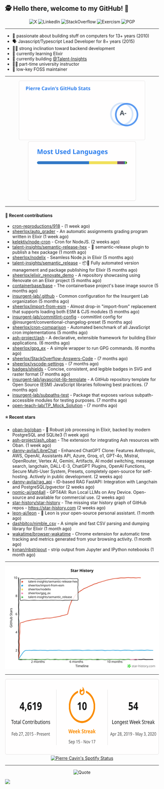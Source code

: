 <h2 style="display:inline" align="center">🕵️ Hello there, welcome to my GitHub! 👋</h2>
<br />
<p align="center">
    <a href="https://links.sherlox.io/gh-x" target="_blank" style="text-decoration: none;">
        <img src="https://img.shields.io/badge/-000000?style=flat-square&logo=X" alt="X">
    </a>
    <a href="https://links.sherlox.io/github-linkedin" target="_blank" style="text-decoration: none;">
        <img src="https://img.shields.io/badge/LinkedIn-0077b5?style=flat-square&logo=linkedin" alt="LinkedIn">
    </a>
    <a href="https://links.sherlox.io/github-stackoverflow" target="_blank" style="text-decoration: none;">
        <img src="https://img.shields.io/badge/StackOverflow-9a9c9f?style=flat-square&logo=StackOverflow" alt="StackOverflow">
    </a>
    <a href="https://links.sherlox.io/github-exercism" target="_blank" style="text-decoration: none;">
        <img src="https://img.shields.io/badge/Exercism-7600fe?style=flat-square&logo=Exercism" alt="Exercism">
    </a>
    <a href="https://pgp.mit.edu/pks/lookup?op=get&search=0x48D089FE8FC01A4E7E88EE9611567DFABCB9256E" target="_blank" style="text-decoration: none;">
        <img src="https://img.shields.io/badge/pgp-0x11567DFABCB9256E-313131?style=flat&labelColor=313131&color=313131" alt="PGP">
    </a>
</p>

---

<ul>
    <li>👴 passionate about building stuff on computers for 13+ years (2010)</li>
    <li>🗣 Javascript/Typescript Lead Developer for 8+ years (2015)</li>
    <li>🧑‍💻 strong inclination toward backend development</li>
    <li>💜 currently learning Elixir</li>
    <li>👷 currently building <a href="https://github.com/talent-insights">@Talent-Insights</a></li>
    <li>🧑‍🏫 part-time university instructor</li>
    <li>🫶 low-key FOSS maintainer</li>
</ul>

---

<div align="center">
  <a href="https://github-readme-stats.sherlox.io" style="display: inline-block;">
    <img src="assets/stats.svg" alt="Pierre Cavin's Github stats" height="195px" />
  </a>
  
  <a href="https://github-readme-stats.sherlox.io" style="display: inline-block;">
    <img src="assets/top-langs.svg" alt="Pierre Cavin's Most used languages" height="195px" />
  </a>
</div>

---

#### 🫶 Recent contributions

- [cron-reproductions/918](https://github.com/cron-reproductions/918) -  (1 week ago)
- [sheerlox/auto_grader](https://github.com/sheerlox/auto_grader) - An automatic assignments grading program written in Elixir (1 week ago)
- [kelektiv/node-cron](https://github.com/kelektiv/node-cron) - Cron for NodeJS. (2 weeks ago)
- [talent-insights/semantic-release-hex](https://github.com/talent-insights/semantic-release-hex) - 🚢 semantic-release plugin to publish a hex package (1 month ago)
- [sheerlox/nodelix](https://github.com/sheerlox/nodelix) - Seamless Node.js in Elixir (5 months ago)
- [talent-insights/semantic_release](https://github.com/talent-insights/semantic_release) - 📦🚀 Fully automated version management and package publishing for Elixir (5 months ago)
- [sheerlox/elixir_renovate_demo](https://github.com/sheerlox/elixir_renovate_demo) - A repository showcasing using Renovate on an Elixir project (5 months ago)
- [containerbase/base](https://github.com/containerbase/base) - The containerbase project&#39;s base image source (5 months ago)
- [insurgent-lab/.github](https://github.com/insurgent-lab/.github) - Common configuration for the Insurgent Lab organization (5 months ago)
- [sheerlox/import-from-esm](https://github.com/sheerlox/import-from-esm) - Almost drop-in &#34;import-from&#34; replacement that supports loading both ESM &amp; CJS modules (5 months ago)
- [insurgent-lab/commitlint-config](https://github.com/insurgent-lab/commitlint-config) - commitlint config for @insurgent/conventional-changelog-preset (5 months ago)
- [sheerlox/cron-comparison](https://github.com/sheerlox/cron-comparison) - Automated benchmark of all JavaScript cron implementations (5 months ago)
- [ash-project/ash](https://github.com/ash-project/ash) - A declarative, extensible framework for building Elixir applications. (6 months ago)
- [sheerlox/gpg_ex](https://github.com/sheerlox/gpg_ex) - A simple wrapper to run GPG commands. (6 months ago)
- [sheerlox/StackOverflow-Answers-Code](https://github.com/sheerlox/StackOverflow-Answers-Code) -  (7 months ago)
- [sheerlox/vscode-settings](https://github.com/sheerlox/vscode-settings) -  (7 months ago)
- [badges/shields](https://github.com/badges/shields) - Concise, consistent, and legible badges in SVG and raster format (7 months ago)
- [insurgent-lab/javascript-lib-template](https://github.com/insurgent-lab/javascript-lib-template) - A GitHub repository template for Open Source (ESM) JavaScript libraries following best practices. (7 months ago)
- [insurgent-lab/subpaths-test](https://github.com/insurgent-lab/subpaths-test) - Package that exposes various subpath-accessible modules for testing purposes. (7 months ago)
- [open-teach-lab/TP_Mock_Solution](https://github.com/open-teach-lab/TP_Mock_Solution) -  (7 months ago)

#### ⭐ Recent stars

- [oban-bg/oban](https://github.com/oban-bg/oban) - 💎 Robust job processing in Elixir, backed by modern PostgreSQL and SQLite3 (1 week ago)
- [ash-project/ash_oban](https://github.com/ash-project/ash_oban) - The extension for integrating Ash resources with Oban. (1 week ago)
- [danny-avila/LibreChat](https://github.com/danny-avila/LibreChat) - Enhanced ChatGPT Clone: Features Anthropic, AWS, OpenAI, Assistants API, Azure, Groq, o1, GPT-4o, Mistral, OpenRouter, Vertex AI, Gemini, Artifacts, AI model switching, message search, langchain, DALL-E-3, ChatGPT Plugins, OpenAI Functions, Secure Multi-User System, Presets, completely open-source for self-hosting. Actively in public development. (2 weeks ago)
- [danny-avila/rag_api](https://github.com/danny-avila/rag_api) - ID-based RAG FastAPI: Integration with Langchain and PostgreSQL/pgvector (2 weeks ago)
- [nomic-ai/gpt4all](https://github.com/nomic-ai/gpt4all) - GPT4All: Run Local LLMs on Any Device. Open-source and available for commercial use. (2 weeks ago)
- [star-history/star-history](https://github.com/star-history/star-history) - The missing star history graph of GitHub repos - https://star-history.com (2 weeks ago)
- [leon-ai/leon](https://github.com/leon-ai/leon) - 🧠 Leon is your open-source personal assistant. (1 month ago)
- [dashbitco/nimble_csv](https://github.com/dashbitco/nimble_csv) - A simple and fast CSV parsing and dumping library for Elixir (1 month ago)
- [wakatime/browser-wakatime](https://github.com/wakatime/browser-wakatime) - Chrome extension for automatic time tracking and metrics generated from your browsing activity. (1 month ago)
- [kynan/nbstripout](https://github.com/kynan/nbstripout) - strip output from Jupyter and IPython notebooks (1 month ago)

---

<p align="center">
    <a href="https://star-history.com/#sheerlox/import-from-esm&sheerlox/nodelix&sheerlox/gpg_ex&talent-insights/semantic_release&talent-insights/semantic-release-hex&Timeline" target="_blank" style="text-decoration: none;">
        <img src="assets/star-history.svg" alt="Pierre Cavin's Star History Chart">
    </a>
</p>

---

<div align="center">
  <a href="https://github-readme-streak-stats.herokuapp.com" style="display: inline-block;">
    <img src="assets/streak-stats.svg" alt="Pierre Cavin's GitHub Streak Stats" height="247px" />
  </a>

  <a href="https://links.sherlox.io/github-spotify" style="display: inline-block;">
    <img src="https://spotify-github-profile.kittinanx.com/api/view?uid=6ridtm5cbc0y9bf5qmtqpoupv&cover_image=true&theme=default&show_offline=false&background_color=121212&interchange=true&bar_color_cover=true" alt="Pierre Cavin's Spotify Status" height="240px" />
  </a>
</div>

---



<p align="center">
    <a href="https://github.com/piyushsuthar/github-readme-quotes" target="_blank" style="text-decoration: none;">
        <img src="https://quotes-github-readme.vercel.app/api?type=horizontal&quote=Inaction%20will%20cause%20a%20man%20to%20sink%20into%20the%20slough%20of%20despond%20and%20vanish%20without%20a%20trace.&author=Farley%20Mowat" alt="Quote">
    </a>
</p>

![](https://hit.yhype.me/github/profile?user_id=11234273)
